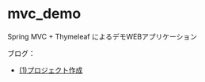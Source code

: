 mvc_demo
========

Spring MVC + Thymeleaf によるデモWEBアプリケーション

ブログ：
* [(1)プロジェクト作成]( http://brissyu.blogspot.com/2014/06/spring-mvc-thymeleaf-web001.html)
